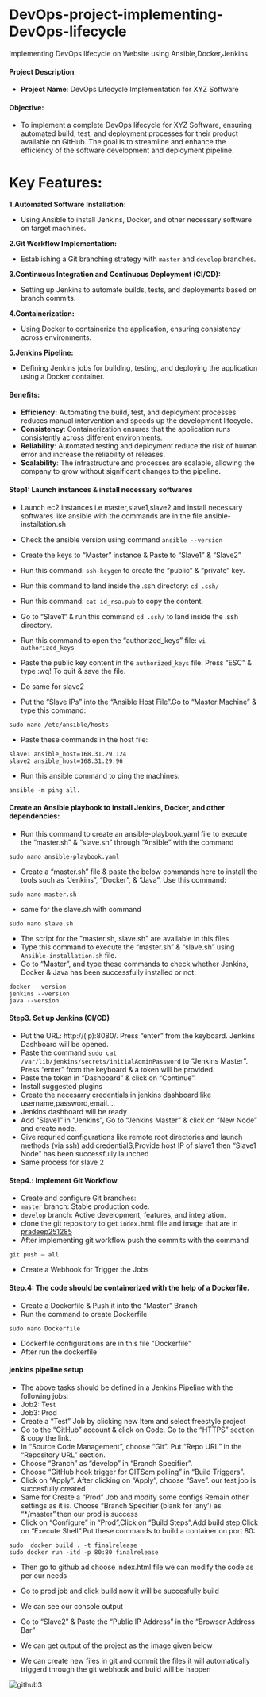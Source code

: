 
# DevOps-project-implementing-DevOps-lifecycle

Implementing DevOps lifecycle on Website using Ansible,Docker,Jenkins

#### Project Description

- **Project Name**: DevOps Lifecycle Implementation for XYZ Software

#### Objective:
- To implement a complete DevOps lifecycle for XYZ Software, ensuring automated build, test, and deployment processes for their product available on GitHub. The goal is to streamline and enhance the efficiency of the software development and deployment pipeline.

# Key Features:

**1.Automated Software Installation:**

- Using Ansible to install Jenkins, Docker, and other necessary software on target machines.

**2.Git Workflow Implementation:**

- Establishing a Git branching strategy with ` master ` and ` develop ` branches.

**3.Continuous Integration and Continuous Deployment (CI/CD):**

- Setting up Jenkins to automate builds, tests, and deployments based on branch commits.

**4.Containerization:**

- Using Docker to containerize the application, ensuring consistency across environments.

**5.Jenkins Pipeline:** 

- Defining Jenkins jobs for building, testing, and deploying the application using a Docker container.

#### Benefits:

- **Efficiency:**  Automating the build, test, and deployment processes reduces manual intervention and speeds up the development lifecycle.
- **Consistency**: Containerization ensures that the application runs consistently across different environments.
- **Reliability**: Automated testing and deployment reduce the risk of human error and increase the reliability of releases.
- **Scalability**: The infrastructure and processes are scalable, allowing the company to grow without significant changes to the pipeline.

#### Step1: Launch instances & install necessary softwares

- Launch ec2 instances i.e master,slave1,slave2 and install necessary softwares like ansible with the commands are in the file ansible-installation.sh

- Check the ansible version using command ` ansible --version `
-  Create the keys to “Master” instance & Paste to “Slave1” & “Slave2”
-  Run this command: ` ssh-keygen ` to create the “public” & “private” key.
-  Run this command to land inside the .ssh directory: ` cd .ssh/ `
-  Run this command: ` cat id_rsa.pub ` to copy the content.
-  Go to “Slave1” & run this command ` cd .ssh/ ` to land inside the .ssh directory.
-  Run this command to open the “authorized_keys” file: ` vi authorized_keys `
-  Paste the public key content in the ` authorized_keys ` file. Press “ESC” & type :wq! To quit & save the file.
-  Do same for slave2
-  Put the “Slave IPs” into the “Ansible Host File”.Go to “Master Machine” & type this command:
```
sudo nano /etc/ansible/hosts
```

- Paste these commands in the host file:
```
slave1 ansible_host=168.31.29.124
slave2 ansible_host=168.31.29.96

```
-  Run this ansible command to ping the machines:

```
ansible -m ping all.

```

#### Create an Ansible playbook to install Jenkins, Docker, and other dependencies:

-  Run this command to create an ansible-playbook.yaml file to execute the “master.sh” & “slave.sh” through “Ansible”  with the command

```
sudo nano ansible-playbook.yaml

```

-  Create a “master.sh” file & paste the below commands here to install the tools such as “Jenkins”, “Docker”, & “Java”. Use this command:
```
sudo nano master.sh
```
- same for the slave.sh with command
```
sudo nano slave.sh
```

- The script for the "master.sh, slave.sh" are available in this files
-  Type this command to execute the “master.sh” & “slave.sh” using ` Ansible-installation.sh ` file.
-   Go to “Master”, and type these commands to check whether Jenkins, Docker & Java has been successfully installed or not.
```
docker --version
jenkins --version
java --version
```

#### Step3. Set up Jenkins (CI/CD)

- Put the URL: http://(ip):8080/. Press “enter” from the keyboard. Jenkins Dashboard will be opened.
- Paste the command ` sudo cat /var/lib/jenkins/secrets/initialAdminPassword ` to “Jenkins Master”. Press “enter” from the keyboard & a token will be provided.
- Paste the token in “Dashboard” & click on “Continue”.
- Install suggested plugins
- Create the necesarry credentials in jenkins dashboard like username,password,email....
- Jenkins dashboard will be ready
- Add “Slave1” in “Jenkins”, Go to “Jenkins Master” & click on “New Node” and create node.
- Give requried configurations like remote root directories and launch methods (via ssh) add credentialS,Provide host IP of slave1 then  “Slave1 Node” has been successfully launched
- Same process for slave 2

#### Step4.:  Implement Git Workflow

- Create and configure Git branches:
- ` master ` branch: Stable production code.
- ` develop ` branch: Active development, features, and integration.
- clone the git repository to get ` index.html ` file and image that are in [pradeep251285](https://github.com/pradeep251285/DevOps-Lifecycle-Implementation.git)
- After implementing git workflow push the commits with the command
```
git push — all
```
- Create a Webhook for Trigger the Jobs

#### Step.4:  The code should be containerized with the help of a Dockerfile.

- Create a Dockerfile & Push it into the “Master” Branch
- Run the command to create Dockerfile
```
sudo nano Dockerfile
```
- Dockerfile configurations are in this file "Dockerfile"
- After run the dockerfile

#### jenkins pipeline setup

-  The above tasks should be defined in a Jenkins Pipeline with the following jobs:
-  Job2: Test
-  Job3: Prod
-  Create a “Test” Job by clicking new Item and select freestyle project
-  Go to the “GitHub” account & click on Code. Go to the “HTTPS” section & copy the link.
-  In “Source Code Management”, choose “Git”. Put “Repo URL” in the “Repository URL” section.
-  Choose “Branch” as “develop” in “Branch Specifier”.
-  Choose “GitHub hook trigger for GITScm polling” in “Build Triggers”.
-  Click on “Apply”. After clicking on “Apply”, choose “Save”. our test job is succesfully created
-  Same for Create a “Prod” Job and modify some configs Remain other settings as it is. Choose “Branch Specifier (blank for ‘any’) as “*/master”.then our prod is success
-  Click on “Configure” in “Prod”,Click on “Build Steps”,Add build step,Click on “Execute Shell”.Put these commands to build a container on port 80:
```
sudo  docker build . -t finalrelease
sudo docker run -itd -p 80:80 finalrelease
```
- Then go to github ad choose index.html file we can modify the code as per our needs
- Go to prod job and click build now it will be succesfully build
- We can see our console output
- Go to “Slave2” & Paste the “Public IP Address” in the “Browser Address Bar”
- We can get output of the project as the image given below

  

- We can create new files in git and commit the files it will automatically triggerd through the git webhook and build will be happen


![github3](https://github.com/user-attachments/assets/ce085332-0aa6-44ad-8bfd-62a148ae2dab)
